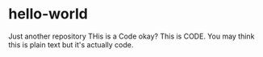 # hello-world
Just another repository
THis is a Code okay? This is CODE. You may think this is plain text but it's actually code.
